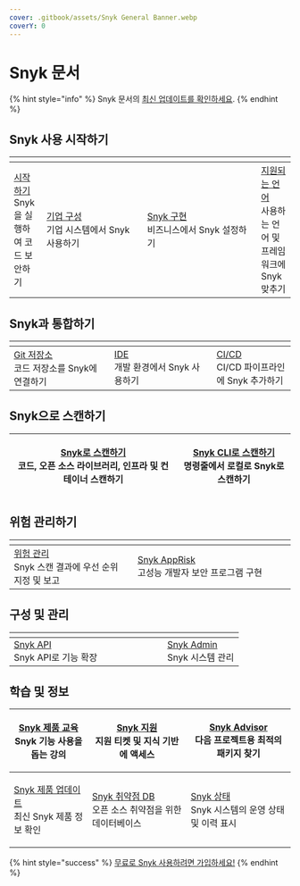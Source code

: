 ```yaml
---
cover: .gitbook/assets/Snyk General Banner.webp
coverY: 0
---
```


# Snyk 문서

{% hint style="info" %}
Snyk 문서의 [최신 업데이트를 확인하세요](whats-new-in-the-snyk-docs.md).
{% endhint %}

## Snyk 사용 시작하기

<table data-header-hidden><thead><tr><th></th><th width="164.33333333333331"></th><th width="188"></th><th></th></tr></thead><tbody><tr><td>​<a href="getting-started/">시작하기</a><br>Snyk을 실행하여 코드 보안하기</td><td><a href="enterprise-setup/">기업 구성</a><br>기업 시스템에서 Snyk 사용하기</td><td><a href="implement-snyk/">Snyk 구현</a><br>비즈니스에서 Snyk 설정하기</td><td><a href="supported-languages-package-managers-and-frameworks/">지원되는 언어</a><br>사용하는 언어 및 프레임워크에 Snyk 맞추기</td></tr></tbody></table>

## Snyk과 통합하기 <a href="#explore-snyk-products" id="explore-snyk-products"></a>

<table data-header-hidden><thead><tr><th width="247"></th><th width="252"></th><th width="177"></th></tr></thead><tbody><tr><td><a href="scm-ide-and-ci-cd-integrations/snyk-scm-integrations/">Git 저장소</a><br>코드 저장소를 Snyk에 연결하기</td><td><a href="scm-ide-and-ci-cd-integrations/snyk-ide-plugins-and-extensions/">IDE</a><br>개발 환경에서 Snyk 사용하기</td><td><a href="scm-ide-and-ci-cd-integrations/snyk-ci-cd-integrations/">CI/CD</a><br>CI/CD 파이프라인에 Snyk 추가하기</td></tr></tbody></table>

## Snyk으로 스캔하기 <a href="#explore-snyk-products" id="explore-snyk-products"></a>

| <p><a href="scan-with-snyk/">Snyk로 스캔하기</a><br>코드, 오픈 소스 라이브러리, 인프라 및 컨테이너 스캔하기</p> | <p><a href="snyk-cli/getting-started-with-the-snyk-cli.md">Snyk CLI로 스캔하기</a><br>명령줄에서 로컬로 Snyk로 스캔하기</p> |
| ----------------------------------------------------------------------------------- | --------------------------------------------------------------------------------------------------------- |

## 위험 관리하기

<table data-header-hidden><thead><tr><th width="254"></th><th width="325"></th></tr></thead><tbody><tr><td><a href="manage-risk/">위험 관리</a><br>Snyk 스캔 결과에 우선 순위 지정 및 보고</td><td><a href="scan-with-snyk/snyk-apprisk/">Snyk AppRisk</a><br>고성능 개발자 보안 프로그램 구현</td></tr></tbody></table>

## 구성 및 관리 <a href="#use-other-resources" id="use-other-resources"></a>

<table data-header-hidden><thead><tr><th width="259"></th><th></th></tr></thead><tbody><tr><td><a href="snyk-api/">Snyk API</a><br>Snyk API로 기능 확장</td><td><a href="snyk-admin/">Snyk Admin</a><br>Snyk 시스템 관리</td></tr></tbody></table>

## 학습 및 정보

| <p><a href="https://learn.snyk.io/catalog/product-training/?type=product-training">Snyk 제품 교육</a><br>Snyk 기능 사용을 돕는 강의</p> | <p>​<a href="https://support.snyk.io">Snyk 지원</a><br>지원 티켓 및 지식 기반에 액세스</p>         | <p>​<a href="https://snyk.io/advisor/">Snyk Advisor</a><br>다음 프로젝트용 최적의 패키지 찾기</p> |
| -------------------------------------------------------------------------------------------------------------------------- | ----------------------------------------------------------------------------------- | ---------------------------------------------------------------------------------- |
| <p>​<a href="https://updates.snyk.io/">Snyk 제품 업데이트</a><br>최신 Snyk 제품 정보 확인</p>                                            | <p>​<a href="https://security.snyk.io/">Snyk 취약점 DB</a><br>오픈 소스 취약점을 위한 데이터베이스</p> | <p><a href="https://status.snyk.io/">Snyk 상태</a><br>Snyk 시스템의 운영 상태 및 이력 표시</p>    |

{% hint style="success" %}
[무료로 Snyk 사용하려면 가입하세요!](https://snyk.io/login?cta=sign-up\&loc=nav\&page=support_docs_page)
{% endhint %}
